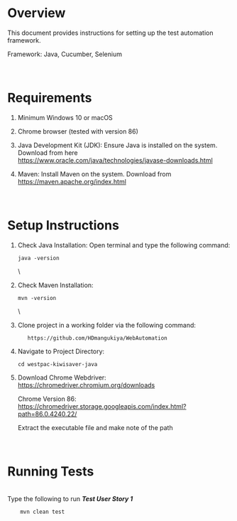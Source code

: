 Overview
======

This document provides instructions for setting up the test automation framework.

Framework: Java, Cucumber, Selenium



\
Requirements
======
    
1. Minimum Windows 10 or macOS 

2. Chrome browser (tested with version 86)
    
3. Java Development Kit (JDK): Ensure Java is installed on the system. Download from here
    \
    https://www.oracle.com/java/technologies/javase-downloads.html

4. Maven: Install Maven on the system. Download from
    \
    https://maven.apache.org/index.html


\
Setup Instructions
======

1. Check Java Installation: Open terminal and type the following command:

    ```console
    java -version
    ```
    \


2. Check Maven Installation:
    ```console
    mvn -version
    ```
    \

3. Clone project in a working folder via the following command:
    ```console
       https://github.com/HDmangukiya/WebAutomation
    ```

4. Navigate to Project Directory:
    ```console
    cd westpac-kiwisaver-java
    ```

5. Download Chrome Webdriver: https://chromedriver.chromium.org/downloads

    Chrome Version 86: https://chromedriver.storage.googleapis.com/index.html?path=86.0.4240.22/

    Extract the executable file and make note of the path


\
Running Tests
======

\
Type the following to run **_Test User Story 1_**
```console
    mvn clean test
```



